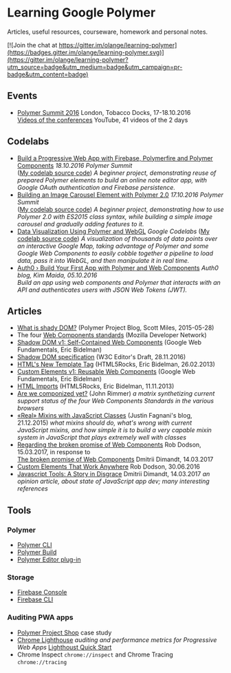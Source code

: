 # Learning Google Polymer

Articles, useful resources, courseware, homework and personal notes.

[![Join the chat at https://gitter.im/olange/learning-polymer](https://badges.gitter.im/olange/learning-polymer.svg)](https://gitter.im/olange/learning-polymer?utm_source=badge&utm_medium=badge&utm_campaign=pr-badge&utm_content=badge)

## Events

* [Polymer Summit 2016](https://www.polymer-project.org/summit/schedule) London, Tobacco Docks, 17-18.10.2016  
[Videos of the conferences](https://www.youtube.com/playlist?list=PLNYkxOF6rcICc687SxHQRuo9TVNOJelSZ) YouTube, 41 videos of the 2 days

## Codelabs

* [Build a Progressive Web App with Firebase, Polymerfire and Polymer Components](https://codelabs.developers.google.com/codelabs/polymer-firebase-pwa/index.html) _18.10.2016 Polymer Summit_  
([My codelab source code](https://github.com/olange/learning-polymer/tree/master/pwa-firebase)) _A beginner project, demonstrating reuse of prepared Polymer elements to build an online note editor app, with Google OAuth authentication and Firebase persistence._
* [Building an Image Carousel Element with Polymer 2.0](https://codelabs.developers.google.com/codelabs/polymer-2-carousel/) _17.10.2016 Polymer Summit_  
([My codelab source code](https://github.com/olange/learning-polymer/tree/master/carousel)) _A beginner project, demonstrating how to use Polymer 2.0 with ES2015 class syntax, while building a simple image carousel and gradually adding features to it._
* [Data Visualization Using Polymer and WebGL](https://codelabs.developers.google.com/codelabs/polymer-webgl/) _Google Codelabs_ ([My codelab source code](https://github.com/olange/learning-polymer/tree/master/polymer-viz)) _A visualization of thousands of data points over an interactive Google Map, taking advantage of Polymer and some Google Web Components to easily cobble together a pipeline to load data, pass it into WebGL, and then manipulate it in real time._
* [Auth0 › Build Your First App with Polymer and Web Components](https://auth0.com/blog/build-your-first-app-with-polymer-and-web-components/) _Auth0 blog, Kim Maida, 05.10.2016_  
  _Build an app using web components and Polymer that interacts with an API and authenticates users with JSON Web Tokens (JWT)._

## Articles

* [What is shady DOM?](https://www.polymer-project.org/1.0/blog/shadydom) (Polymer Project Blog, Scott Miles, 2015-05-28)
* The four [Web Components standards](https://developer.mozilla.org/en-US/docs/Web/Web_Components) (Mozilla Developer Network)
 * [Shadow DOM v1: Self-Contained Web Components](https://developers.google.com/web/fundamentals/getting-started/primers/shadowdom) (Google Web Fundamentals, Eric Bidelman)
 * [Shadow DOM specification](http://w3c.github.io/webcomponents/spec/shadow/) (W3C Editor's Draft, 28.11.2016)
 * [HTML's New Template Tag](https://www.html5rocks.com/en/tutorials/webcomponents/template/) (HTML5Rocks, Eric Bidelman, 26.02.2013)
 * [Custom Elements v1: Reusable Web Components](https://developers.google.com/web/fundamentals/getting-started/primers/customelements) (Google Web Fundamentals, Eric Bidelman)
 * [HTML Imports](https://www.html5rocks.com/en/tutorials/webcomponents/imports/) (HTML5Rocks, Eric Bidelman, 11.11.2013)
* [Are we componized yet?](http://jonrimmer.github.io/are-we-componentized-yet/) (John Rimmer) _a matrix synthetizing current support status of the four Web Components Standards in the various browsers_
* [«Real» Mixins with JavaScript Classes](http://justinfagnani.com/2015/12/21/real-mixins-with-javascript-classes/) (Justin Fagnani's blog, 21.12.2015) _what mixins should do, what's wrong with current JavaScript mixins, and how simple it is to build a very capable mixin system in JavaScript that plays extremely well with classes_
* [Regarding the broken promise of Web Components](https://robdodson.me/regarding-the-broken-promise-of-web-components/) Rob Dodson, 15.03.2017, in response to  
  [The broken promise of Web Components](https://dmitriid.com/blog/2017/03/the-broken-promise-of-web-components/#brief-incomplete-and-mostly-incorrect-history-of-web-components) Dmitrii Dimandt, 14.03.2017
* [Custom Elements That Work Anywhere](https://medium.com/dev-channel/custom-elements-that-work-anywhere-898e1dd2bc48#.xbmcc634v) Rob Dodson, 30.06.2016
* [Javascript Tools: A Story in Disgrace](https://dmitriid.com/blog/2016/10/javascript-tools/) Dmitrii Dimandt, 14.03.2017 _an opinion article, about state of JavaScript app dev; many interesting references_

## Tools

### Polymer

* [Polymer CLI](https://github.com/Polymer/polymer-cli)
* [Polymer Build](https://github.com/Polymer/polymer-build)
* [Polymer Editor plug-in](https://github.com/Polymer/polymer-editor-service)

### Storage

* [Firebase Console](https://console.firebase.google.com)
* [Firebase CLI](https://firebase.google.com/docs/cli/)

### Auditing PWA apps

* [Polymer Project Shop](https://shop.polymer-project.org) case study
* [Chrome Lighthouse](https://github.com/GoogleChrome/lighthouse) _auditing and performance metrics for Progressive Web Apps_ [Lighthoust Quick Start](http://bit.ly/lighthouse-quickstart)
* Chrome Inspect `chrome://inspect` and Chrome Tracing `chrome://tracing`
